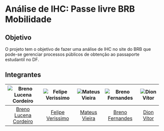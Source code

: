 # Análise de IHC: Passe livre BRB Mobilidade

## Objetivo
O projeto tem o objetivo de fazer uma análise de IHC no site do BRB que pode-se gerenciar processos públicos de obtenção ao passaporte estudantil no DF.


## Integrantes

| ![Breno Lucena Cordeiro](https://avatars.githubusercontent.com/u/82223777?v=4) | ![Felipe Verissimo](https://avatars.githubusercontent.com/u/101402657?v=4) | ![Mateus Vieira](https://avatars.githubusercontent.com/u/61623585?v=4) | ![Breno Fernandes](https://avatars.githubusercontent.com/u/132412607?v=4) | ![Dion Vítor](https://avatars.githubusercontent.com/u/71671413?v=4) |
|:---------------------------------:|:---------------------------------:|:---------------------------------:|:---------------------------------:|:---------------------------------:|
| [Breno Lucena Cordeiro](https://github.com/BrenoLUCO) | [Felipe Verissimo](https://github.com/verissimoo) | [Mateus Vieira](https://github.com/matix0) | [Breno Fernandes](https://github.com/Brenofrds) | [Dion Vítor](https://github.com/DionVitor) |



